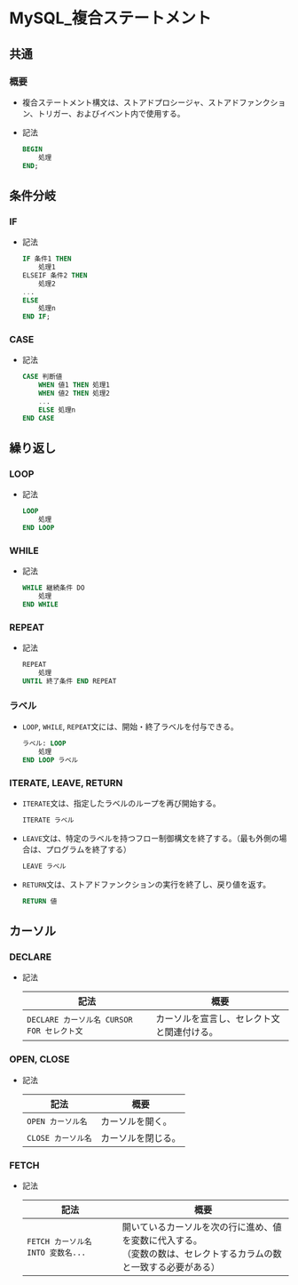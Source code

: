 # MySQL_複合ステートメント

## 共通

### 概要

- 複合ステートメント構文は、ストアドプロシージャ、ストアドファンクション、トリガー、およびイベント内で使用する。

- 記法

  ```sql
  BEGIN
      処理
  END;
  ```

## 条件分岐

### IF

- 記法

  ```sql
  IF 条件1 THEN
      処理1
  ELSEIF 条件2 THEN
      処理2
  ...
  ELSE
      処理n
  END IF;
  ```

### CASE

- 記法

  ```sql
  CASE 判断値
      WHEN 値1 THEN 処理1
      WHEN 値2 THEN 処理2
      ...
      ELSE 処理n
  END CASE
  ```

## 繰り返し

### LOOP

- 記法

  ```sql
  LOOP
      処理
  END LOOP
  ```

### WHILE

- 記法

  ```sql
  WHILE 継続条件 DO
      処理
  END WHILE
  ```

### REPEAT

- 記法

  ```sql
  REPEAT
      処理
  UNTIL 終了条件 END REPEAT
  ```

### ラベル

- `LOOP`, `WHILE`, `REPEAT`文には、開始・終了ラベルを付与できる。

  ```sql
  ラベル: LOOP
      処理
  END LOOP ラベル
  ```

### ITERATE, LEAVE, RETURN

- `ITERATE`文は、指定したラベルのループを再び開始する。

  ```sql
  ITERATE ラベル
  ```

- `LEAVE`文は、特定のラベルを持つフロー制御構文を終了する。（最も外側の場合は、プログラムを終了する）

  ```sql
  LEAVE ラベル
  ```

- `RETURN`文は、ストアドファンクションの実行を終了し、戻り値を返す。

  ```sql
  RETURN 値
  ```

## カーソル

### DECLARE

- 記法

  | 記法                                       | 概要                                       |
  | ------------------------------------------ | ------------------------------------------ |
  | `DECLARE カーソル名 CURSOR FOR セレクト文` | カーソルを宣言し、セレクト文と関連付ける。 |

### OPEN, CLOSE

- 記法

  | 記法               | 概要               |
  | ------------------ | ------------------ |
  | `OPEN カーソル名`  | カーソルを開く。   |
  | `CLOSE カーソル名` | カーソルを閉じる。 |

### FETCH

- 記法

  | 記法                              | 概要                                                         |
  | --------------------------------- | ------------------------------------------------------------ |
  | `FETCH カーソル名 INTO 変数名...` | 開いているカーソルを次の行に進め、値を変数に代入する。<br />（変数の数は、セレクトするカラムの数と一致する必要がある） |
